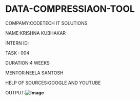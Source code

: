 # DATA-COMPRESSIAON-TOOL

COMPAMY:CODETECH IT SOLUTIONS

NAME:KRISHNA KUBHAKAR

INTERN ID:

TASK : 004

DURATION:4 WEEKS

MENTOR:NEELA SANTOSH

HELP OF SOURCES:GOOGLE AND YOUTUBE

OUTPUT:**![Image](https://github.com/user-attachments/assets/23a73ae5-6207-42b5-8e5b-9b3759fa5ddc)**
